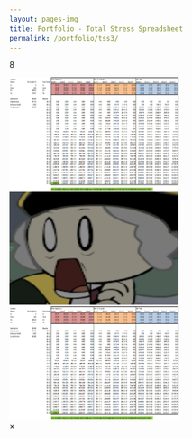 ```yaml
---
layout: pages-img
title: Portfolio - Total Stress Spreadsheet
permalink: /portfolio/tss3/
---
```


[comment]: <> (https://stackoverflow.com/questions/47798971/several-modal-images-on-page)

<meta name="viewport" content="width=device-width, initial-scale=1">
<body>

<p> 8 </p>

<img class="myImages" id="myImg" src="/assets/images/TSS.png" alt="Midnight sun in Lofoten, Norway" width="300" height="200">
<br>
<img class="myImages" id="myImg" src="/assets/images/avatar.jpg" alt="Fishermen's cabins in Lofoten, Norway" width="300" height="200">
<br>
<img class="myImages" id="myImg" src="/assets/images/TSS.png" alt="Gerirangerfjord, Norway" width="300" height="200">

<div id="myModal" class="modal">
  <span class="close">&times;</span>
  <img class="modal-content" id="img01">
  <div id="caption"></div>
</div>

<script src="/assets/js/modals_img.js"></script>            
</body>
